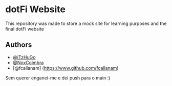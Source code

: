 # dotFi Website

This repository was made to store a mock site for learning purposes and the final dotFi website

## Authors

- [@iTzHuGo](https://www.github.com/iTzHuGo)
- [@NoxCoimbra](https://www.github.com/NoxCoimbra)
- [@fcallanam] (https://www.github.com/fcallanam)

Sem querer enganei-me e dei push para o main :)
